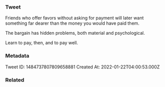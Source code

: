 ### Tweet
Friends who offer favors without asking for payment will later want something far dearer than the money you would have paid them.

The bargain has hidden problems, both material and psychological.

Learn to pay, then, and to pay well.

### Metadata
Tweet ID: 1484737807809658881
Created At: 2022-01-22T04:00:53.000Z

### Related

